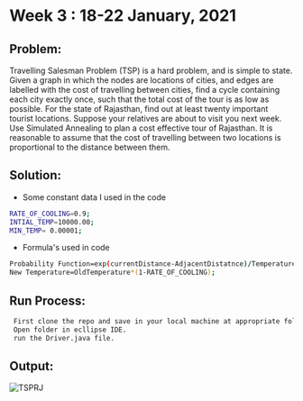 # Week 3 : 18-22 January, 2021
## Problem:
Travelling Salesman Problem (TSP) is a hard problem, and is simple to state. Given a graph in
which the nodes are locations of cities, and edges are labelled with the cost of travelling between
cities, find a cycle containing each city exactly once, such that the total cost of the tour is as low
as possible.
For the state of Rajasthan, find out at least twenty important tourist locations. Suppose your
relatives are about to visit you next week. Use Simulated Annealing to plan a cost effective tour
of Rajasthan. It is reasonable to assume that the cost of travelling between two locations is
proportional to the distance between them.

## Solution:

 - Some constant data I used in the code 
```sh
RATE_OF_COOLING=0.9;
INTIAL_TEMP=10000.00;
MIN_TEMP= 0.00001;
```
- Formula's used in code
```sh
Probability Function=exp(currentDistance-AdjacentDistatnce)/Temperature;
New Temperature=OldTemperature*(1-RATE_OF_COOLING);
```

## Run Process:
```sh
 First clone the repo and save in your local machine at appropriate folder.
 Open folder in ecllipse IDE.
 run the Driver.java file.
```
## Output:
![TSPRJ](https://user-images.githubusercontent.com/48892208/109255132-617c8c80-7819-11eb-843b-0e35a99fb01a.gif)
